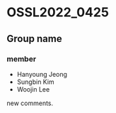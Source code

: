 # OSSL2022_0425
## Group name
### member
* Hanyoung Jeong
* Sungbin Kim
* Woojin Lee

new comments.
